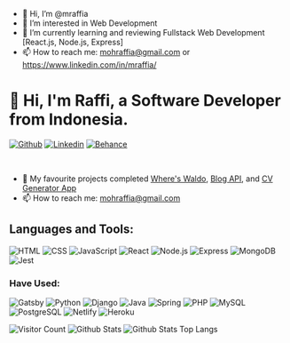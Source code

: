 - 👋 Hi, I’m @mraffia
- 👀 I’m interested in Web Development
- 🌱 I’m currently learning and reviewing Fullstack Web Development [React.js, Node.js, Express]
- 📫 How to reach me: mohraffia@gmail.com or https://www.linkedin.com/in/mraffia/

<!-- Your title -->

# 👋 Hi, I'm Raffi, a Software Developer from Indonesia.

[![Github](https://img.shields.io/badge/GitHub-100000?style=for-the-badge&logo=github&logoColor=white)](https://github.com/mraffia)
[![Linkedin](https://img.shields.io/badge/LinkedIn-0077B5?style=for-the-badge&logo=linkedin&logoColor=white)](https://www.linkedin.com/in/mraffia/)
[![Behance](https://img.shields.io/badge/-Behance-blue?style=for-the-badge&logo=behance&logoColor=white)](https://www.behance.net/mraffia)

&nbsp;
- 🔭 My favourite projects completed [Where's Waldo](https://github.com/drenchoman/express_members_only), [Blog API](https://blog-client-zeta.vercel.app/), and [CV Generator App](https://github.com/drenchoman/Delayed-Messaging)
- 📫 How to reach me: mohraffia@gmail.com 

## Languages and Tools:
![HTML](https://img.shields.io/badge/HTML5-E34F26?style=for-the-badge&logo=html5&logoColor=white)
![CSS](https://img.shields.io/badge/CSS3-1572B6?style=for-the-badge&logo=css3&logoColor=white)
![JavaScript](https://img.shields.io/badge/JavaScript-F7DF1E?style=for-the-badge&logo=javascript&logoColor=black)
![React](https://img.shields.io/badge/React-20232A?style=for-the-badge&logo=react&logoColor=61DAFB)
![Node.js](https://img.shields.io/badge/Node.js-43853D?style=for-the-badge&logo=node.js&logoColor=white)
![Express](https://img.shields.io/badge/Express.js-404D59?style=for-the-badge)
![MongoDB](https://img.shields.io/badge/MongoDB-4EA94B?style=for-the-badge&logo=mongodb&logoColor=white)
![Jest](https://img.shields.io/badge/Jest-323330?style=for-the-badge&logo=Jest&logoColor=white)

### Have Used:
![Gatsby](https://img.shields.io/badge/Gatsby-663399?style=for-the-badge&logo=gatsby&logoColor=white)
![Python](https://img.shields.io/badge/Python-3776AB?style=for-the-badge&logo=python&logoColor=white)
![Django](https://img.shields.io/badge/Django-092E20?style=for-the-badge&logo=django&logoColor=white)
![Java](https://img.shields.io/badge/Java-ED8B00?style=for-the-badge&logo=java&logoColor=white)
![Spring](https://img.shields.io/badge/Spring-6DB33F?style=for-the-badge&logo=spring&logoColor=white)
![PHP](https://img.shields.io/badge/PHP-777BB4?style=for-the-badge&logo=php&logoColor=white)
![MySQL](https://img.shields.io/badge/MySQL-00000F?style=for-the-badge&logo=mysql&logoColor=white)
![PostgreSQL](https://img.shields.io/badge/PostgreSQL-316192?style=for-the-badge&logo=postgresql&logoColor=white)
![Netlify](https://img.shields.io/badge/Netlify-00C7B7?style=for-the-badge&logo=netlify&logoColor=white)
![Heroku](https://img.shields.io/badge/Heroku-430098?style=for-the-badge&logo=heroku&logoColor=white)
  
![Visitor Count](https://profile-counter.glitch.me/{mraffia}/count.svg)
![Github Stats](https://github-readme-stats.vercel.app/api?username={mraffia}&theme=blue-green)
![Github Stats Top Langs](https://github-readme-stats.vercel.app/api/top-langs/?username={mraffia}&theme=blue-green)

<!-- This readme was inspired by Murillo Comino - https://github.com/onimur -->
